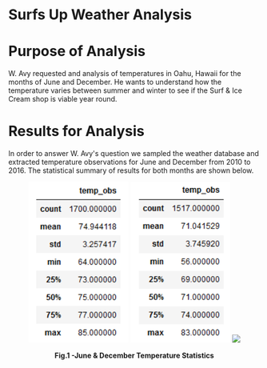 # Surfs Up Weather Analysis
# Purpose of Analysis
W. Avy requested and analysis of temperatures in Oahu, Hawaii for the months of June and December.  He wants to understand how the temperature varies between summer and winter to see if the Surf & Ice Cream shop is viable year round.
# Results for Analysis
In order to answer W. Avy's question we sampled the weather database and extracted temperature observations for June and December from 2010 to 2016.  The statistical summary of results for both months are shown below.
<figure>
<p>
<img src="June_Temps.png" alt="June_Temps.png" width="200"/> 
<img src="Dec_Temps.png" alt="Dec_Temps.png" width="200" />
<img src="Temp_Historgram.png" alt"Temp_Historgram.png" width="200"/>
<figcaption align = "center"><b>Fig.1 -June & December Temperature Statistics</b></figcaption>
<figure>
